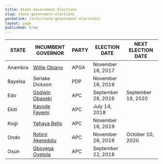 ```yaml
---
title: State Government Elections
slug: state-government-elections
permalink: /info/state-government-elections/
layout: page
published: true
---
```


STATE | INCUMBENT GOVERNOR | PARTY |ELECTION DATE | NEXT ELECTION DATE
------------------|------------------|------------------|------------------|------------------
Anambra | [Willie Obiano](/person/willie-maduabuchukwu-obiano/ "Willie Obiano") | APGA | November 18, 2017 |
Bayelsa | Seriake Dickson | PDP | November 16, 2019 |
Edo | [Godwin Obaseki](/person/godwin-obaseki/ "Godwin Obaseki") | APC | September 28, 2016 |September 19, 2020
Ekiti | [Kayode Fayemi](/person/kayode-fayemi/ "Kayode Fayemi") | APC | July 14, 2018 |
Kogi | [Yahaya Bello](/person/yahaya-bello/ "Yahaya Bello") | APC | November 16, 2019 |
Ondo | [Rotimi Akeredolu](/person/oluwarotimi-akeredolu/ "Rotimi Akeredolu") | APC | November 26, 2016 | October 10, 2020
Osun | [Gboyega Oyetola](/person/isiaka-adegboyega-oyetola/ "Gboyega Oyetola") | APC | September 22, 2018 |
